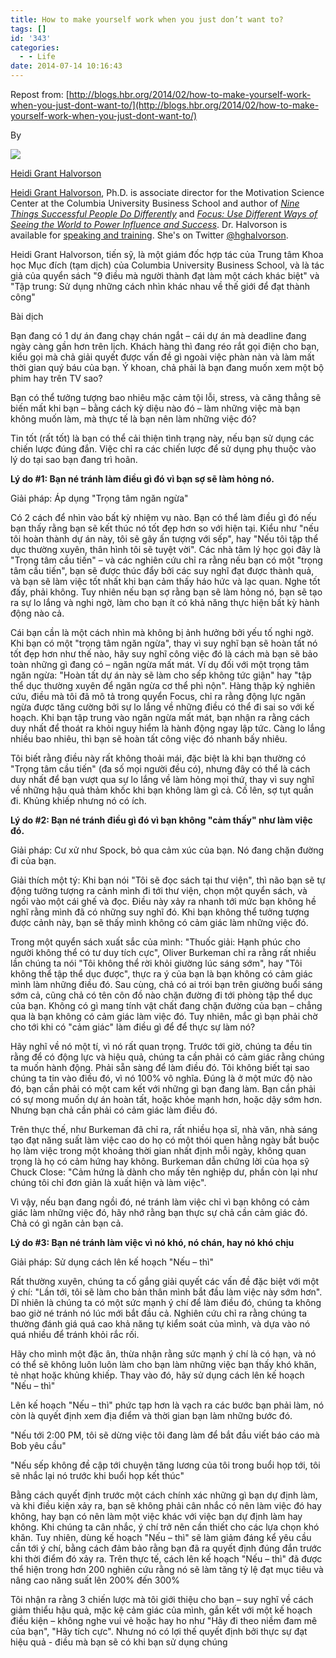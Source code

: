 ```yaml
---
title: How to make yourself work when you just don’t want to?
tags: []
id: '343'
categories:
  - - Life
date: 2014-07-14 10:16:43
---
```


Repost from: [http://blogs.hbr.org/2014/02/how-to-make-yourself-work-when-you-just-dont-want-to/](http://blogs.hbr.org/2014/02/how-to-make-yourself-work-when-you-just-dont-want-to/)

By

![](http://cuoilennaocacban2.files.wordpress.com/2014/07/071414_1416_howtomakeyo1.jpg)

[Heidi Grant Halvorson](http://blogs.hbr.org/heidi-grant-halvorson/ "Posts by Heidi Grant Halvorson")

[Heidi Grant Halvorson](http://www.heidigranthalvorson.com/), Ph.D. is associate director for the Motivation Science Center at the Columbia University Business School and author of [_Nine Things Successful People Do Differently_](http://hbr.org/product/nine-things-successful-people-do-differently/an/11065-PDF-ENG) and [_Focus: Use Different Ways of Seeing the World to Power Influence and Success_](http://www.amazon.com/Focus-Different-Seeing-Success-Influence/dp/1594631026/ref=la_B004GT04DE_1_4). Dr. Halvorson is available for [speaking and training](http://www.brightsightgroup.net/2011/01/heidi-grant-halvorson.html). She's on Twitter [@hghalvorson](https://twitter.com/hghalvorson).

Heidi Grant Halvorson, tiến sỹ, là một giám đốc hợp tác của Trung tâm Khoa học Mục đích (tạm dịch) của Columbia University Business School, và là tác giả của quyển sách "9 điều mà người thành đạt làm một cách khác biệt" và "Tập trung: Sử dụng những cách nhìn khác nhau về thế giới để đạt thành công"

Bài dịch

Bạn đang có 1 dự án đang chạy chán ngắt – cái dự án mà deadline đang ngày càng gần hơn trên lịch. Khách hàng thì đang réo rắt gọi điện cho bạn, kiểu gọi mà chả giải quyết được vấn đề gì ngoài việc phàn nàn và làm mất thời gian quý báu của bạn. Ý khoan, chả phải là bạn đang muốn xem một bộ phim hay trên TV sao?

Bạn có thể tưởng tượng bao nhiêu mặc cảm tội lỗi, stress, và căng thẳng sẽ biến mất khi bạn – bằng cách kỳ diệu nào đó – làm những việc mà bạn không muốn làm, mà thực tế là bạn nên làm những việc đó?

Tin tốt (rất tốt) là bạn có thể cải thiện tình trạng này, nếu bạn sử dụng các chiến lược đúng đắn. Việc chỉ ra các chiến lược để sử dụng phụ thuộc vào lý do tại sao bạn đang trì hoãn.
<!-- more -->
**Lý do #1: Bạn né tránh làm điều gì đó vì bạn sợ sẽ làm hỏng nó.**

Giải pháp: Áp dụng "Trọng tâm ngăn ngừa"

Có 2 cách để nhìn vào bất kỳ nhiệm vụ nào. Bạn có thể làm điều gì đó nếu bạn thấy rằng bạn sẽ kết thúc nó tốt đẹp hơn so với hiện tại. Kiểu như "nếu tôi hoàn thành dự án này, tôi sẽ gây ấn tượng với sếp", hay "Nếu tôi tập thể dục thường xuyên, thân hình tôi sẽ tuyệt vời". Các nhà tâm lý học gọi đây là "Trọng tâm cầu tiến" – và các nghiên cứu chỉ ra rằng nếu bạn có một "trọng tâm cầu tiến", bạn sẽ được thúc đẩy bởi các suy nghĩ đạt được thành quả, và bạn sẽ làm việc tốt nhất khi bạn cảm thấy háo hức và lạc quan. Nghe tốt đấy, phải không. Tuy nhiên nếu bạn sợ rằng bạn sẽ làm hỏng nó, bạn sẽ tạo ra sự lo lắng và nghi ngờ, làm cho bạn ít có khả năng thực hiện bất kỳ hành động nào cả.

Cái bạn cần là một cách nhìn mà không bị ảnh hưởng bởi yếu tố nghi ngờ. Khi bạn có một "trọng tâm ngăn ngừa", thay vì suy nghĩ bạn sẽ hoàn tất nó tốt đẹp hơn như thế nào, hãy suy nghĩ công việc đó là cách mà bạn sẽ bảo toàn những gì đang có – ngăn ngừa mất mát. Ví dụ đối với một trọng tâm ngăn ngừa: "Hoàn tất dự án này sẽ làm cho sếp không tức giận" hay "tập thể dục thường xuyên để ngăn ngừa cơ thể phì nộn". Hàng thập kỷ nghiên cứu, điều mà tôi đã mô tả trong quyển Focus, chỉ ra rằng động lực ngăn ngừa được tăng cường bởi sự lo lắng về những điều có thể đi sai so với kế hoạch. Khi bạn tập trung vào ngăn ngừa mất mát, bạn nhận ra rằng cách duy nhất để thoát ra khỏi nguy hiểm là hành động ngay lập tức. Càng lo lắng nhiều bao nhiêu, thì bạn sẽ hoàn tất công việc đó nhanh bấy nhiêu.

Tôi biết rằng điều này rất không thoải mái, đặc biệt là khi bạn thường có "Trọng tâm cầu tiến" (đa số mọi người đều có), nhưng đây có thể là cách duy nhất để bạn vượt qua sự lo lắng về làm hỏng mọi thứ, thay vì suy nghĩ về những hậu quả thảm khốc khi bạn không làm gì cả. Cố lên, sợ tụt quần đi. Khủng khiếp nhưng nó có ích.

**Lý do #2: Bạn né tránh điều gì đó vì bạn không "cảm thấy" như làm việc đó.**

Giải pháp: Cư xử như Spock, bỏ qua cảm xúc của bạn. Nó đang chặn đường đi của bạn.

Giải thích một tý: Khi bạn nói "Tôi sẽ đọc sách tại thư viện", thì não bạn sẽ tự động tưởng tượng ra cảnh mình đi tới thư viện, chọn một quyển sách, và ngồi vào một cái ghế và đọc. Điều này xảy ra nhanh tới mức bạn không hề nghĩ rằng mình đã có những suy nghĩ đó. Khi bạn không thể tưởng tượng được cảnh này, bạn sẽ thấy mình không có cảm giác làm những việc đó.

Trong một quyển sách xuất sắc của mình: "Thuốc giải: Hạnh phúc cho người không thể có tư duy tích cực", Oliver Burkeman chỉ ra rằng rất nhiều lần chúng ta nói "Tôi không thể rời khỏi giường lúc sáng sớm", hay "Tôi không thể tập thể dục được", thực ra ý của bạn là bạn không có cảm giác mình làm những điều đó. Sau cùng, chả có ai trói bạn trên giường buổi sáng sớm cả, cũng chả có tên côn đồ nào chặn đường đi tới phòng tập thể dục của bạn. Không có gì mang tính vật chất đang chặn đường của bạn – chẳng qua là bạn không có cảm giác làm việc đó. Tuy nhiên, mắc gì bạn phải chờ cho tới khi có "cảm giác" làm điều gì để để thực sự làm nó?

Hãy nghĩ về nó một tí, vì nó rất quan trọng. Trước tới giờ, chúng ta đều tin rằng để có động lực và hiệu quả, chúng ta cần phải có cảm giác rằng chúng ta muốn hành động. Phải sẵn sàng để làm điều đó. Tôi không biết tại sao chúng ta tin vào điều đó, vì nó 100% vô nghĩa. Đúng là ở một mức độ nào đó, bạn cần phải có một cam kết với những gì bạn đang làm. Bạn cần phải có sự mong muốn dự án hoàn tất, hoặc khỏe mạnh hơn, hoặc dậy sớm hơn. Nhưng bạn chả cần phải có cảm giác làm điều đó.

Trên thực thế, như Burkeman đã chỉ ra, rất nhiều họa sĩ, nhà văn, nhà sáng tạo đạt năng suất làm việc cao do họ có một thói quen hằng ngày bắt buộc họ làm việc trong một khoảng thời gian nhất định mỗi ngày, không quan trọng là họ có cảm hứng hay không. Burkeman dẫn chứng lời của họa sỹ Chuck Close: "Cảm hứng là dành cho mấy tên nghiệp dư, phần còn lại như chúng tôi chỉ đơn giản là xuất hiện và làm việc".

Vì vậy, nếu bạn đang ngồi đó, né tránh làm việc chỉ vì bạn không có cảm giác làm những việc đó, hãy nhớ rằng bạn thực sự chả cần cảm giác đó. Chả có gì ngăn cản bạn cả.

**Lý do #3: Bạn né tránh làm việc vì nó khó, nó chán, hay nó khó chịu**

Giải pháp: Sử dụng cách lên kế hoạch "Nếu – thì"

Rất thường xuyên, chúng ta cố gắng giải quyết các vấn đề đặc biệt với một ý chí: "Lần tới, tôi sẽ làm cho bản thân mình bắt đầu làm việc này sớm hơn". Dĩ nhiên là chúng ta có một sức mạnh ý chí để làm điều đó, chúng ta không bao giờ né tránh nó lúc mới bắt đầu cả. Nghiên cứu chỉ ra rằng chúng ta thường đánh giá quá cao khả năng tự kiểm soát của mình, và dựa vào nó quá nhiều để tránh khỏi rắc rối.

Hãy cho mình một đặc ân, thừa nhận rằng sức mạnh ý chí là có hạn, và nó có thể sẽ không luôn luôn làm cho bạn làm những việc bạn thấy khó khăn, tẻ nhạt hoặc khủng khiếp. Thay vào đó, hãy sử dụng cách lên kế hoạch "Nếu – thì"

Lên kế hoạch "Nếu – thì" phức tạp hơn là vạch ra các bước bạn phải làm, nó còn là quyết định xem địa điểm và thời gian bạn làm những bước đó.

"Nếu tới 2:00 PM, tôi sẽ dừng việc tôi đang làm để bắt đầu viết báo cáo mà Bob yêu cầu"

"Nếu sếp không đề cập tới chuyện tăng lương của tôi trong buổi họp tới, tôi sẽ nhắc lại nó trước khi buổi họp kết thúc"

Bằng cách quyết định trước một cách chính xác những gì bạn dự định làm, và khi điều kiện xảy ra, bạn sẽ không phải cân nhắc có nên làm việc đó hay không, hay bạn có nên làm một việc khác với việc bạn dự định làm hay không. Khi chúng ta cân nhắc, ý chí trở nên cần thiết cho các lựa chọn khó khăn. Tuy nhiên, dùng kế hoạch "Nếu – thì" sẽ làm giảm đáng kể yêu cầu cần tới ý chí, bằng cách đảm bảo rằng bạn đã ra quyết định đúng đắn trước khi thời điểm đó xảy ra. Trên thực tế, cách lên kế hoạch "Nếu – thì" đã được thể hiện trong hơn 200 nghiên cứu rằng nó sẽ làm tăng tỷ lệ đạt mục tiêu và nâng cao năng suất lên 200% đến 300%

Tôi nhận ra rằng 3 chiến lược mà tôi giới thiệu cho bạn – suy nghĩ về cách giảm thiểu hậu quả, mặc kệ cảm giác của mình, gắn kết với một kế hoạch điều kiện – không nghe vui vẻ hoặc hay ho như "Hãy đi theo niềm đam mê của bạn", "Hãy tích cực". Nhưng nó có lợi thế quyết định bởi thực sự đạt hiệu quả - điều mà bạn sẽ có khi bạn sử dụng chúng